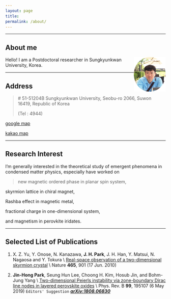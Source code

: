 ```yaml
---
layout: page
title:
permalink: /about/
---
```


---

## About me

<img  style="float:right" width="100" src="/images/sherlock.png">

Hello! I am a Postdoctoral researcher in Sungkyunkwan University, Korea.

---

## Address

> \# 51-51204B Sungkyunkwan University, Seobu-ro 2066, Suwon 16419, Republic of Korea
>
> (Tel : 4944)
>

[google map](https://www.google.co.kr/maps/@37.2939274,126.973039,17z?hl=ko)

[kakao map](https://place.map.kakao.com/17565616)

---

## Research Interest

I’m generally interested in the theoretical study of emergent phenomena in condensed matter physics, especially have worked on

          

> new magnetic ordered phase in planar spin system,
> 
skyrmion lattice in chiral magnet,
>
Rashba effect in magnetic metal,
>
fractional charge in one-dimensional system,
>
and magnetism in perovkite iridates.

---

## Selected List of Publications

1.  X. Z. Yu, Y. Onose, N. Kanazawa, __J. H. Park__, J. H. Han, Y. Matsui, N. Nagaosa and Y. Tokura \\
[Real-space observation of a two-dimensional skyrmion crystal](http://www.nature.com/nature/journal/v465/n7300/full/nature09124.html) \\
Nature __465__, 901 (17 Jun. 2010)

1. __Jin-Hong Park__, Seung Hun Lee, Choong H. Kim, Hosub Jin, and Bohm-Jung Yang \\
[Two-dimensional Peierls instability via zone-boundary Dirac line nodes in layered perovskite oxides](https://journals.aps.org/prb/abstract/10.1103/PhysRevB.99.195107) \\
Phys. Rev. B __99__, 195107 (6 May 2019) `Editors' Suggestion` __*[arXiv:1808.06830](https://arxiv.org/abs/1808.06830)*__


